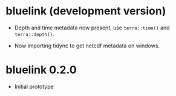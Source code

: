 # bluelink (development version)

* Depth and time metadata now present, use `terra::time()` and `terra::depth()`. 

* Now importing tidync to get netcdf metadata on windows. 

# bluelink 0.2.0

* Initial prototype
